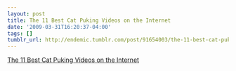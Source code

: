 ```yaml
---
layout: post
title: The 11 Best Cat Puking Videos on the Internet
date: '2009-03-31T16:20:37-04:00'
tags: []
tumblr_url: http://endemic.tumblr.com/post/91654003/the-11-best-cat-puking-videos-on-the-internet
---
```

[The 11 Best Cat Puking Videos on the Internet](http://www.bestweekever.tv/2009/03/30/the-11-best-cat-puking-videos-on-the-internet)  
